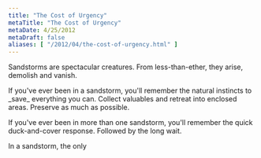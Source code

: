 ```yaml
---
title: "The Cost of Urgency"
metaTitle: "The Cost of Urgency"
metaDate: 4/25/2012
metaDraft: false
aliases: [ "/2012/04/the-cost-of-urgency.html" ]
---
```


Sandstorms are spectacular creatures. From less-than-ether, they arise, demolish and vanish.  
  
If you've ever been in a sandstorm, you'll remember the natural instincts to \_save\_ everything you can. Collect valuables and retreat into enclosed areas. Preserve as much as possible.  
  
If you've ever been in more than one sandstorm, you'll remember the quick duck-and-cover response. Followed by the long wait.  
  
In a sandstorm, the only
